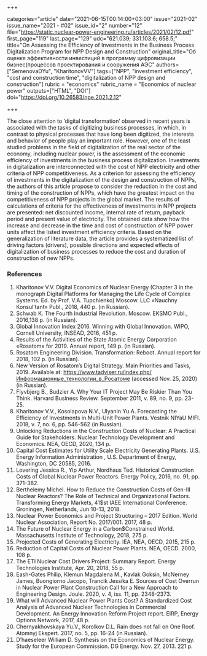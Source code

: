 +++

categories="article"
date="2021-06-15T00:14:00+03:00"
issue="2021-02"
issue_name="2021 - #02"
issue_id="2"
number="12"
file="https://static.nuclear-power-engineering.ru/articles/2021/02/12.pdf"
first_page="119"
last_page="129"
udc="621.039; 331.103.6; 658.5;"
title="On Assessing the Efficiency of Investments in the Business Process Digitalization Program for NPP Design and Construction"
original_title="Об оценке эффективности инвестиций в программу цифровизации бизнес(процессов проектирования и сооружения АЭС"
authors=["SemenovaDYu", "KharitonovVV"]
tags=["NPP", "investment efficiency", "cost and construction time", "digitalization of NPP design and construction"]
rubric = "economics"
rubric_name = "Economics of nuclear power"
outputs=["HTML", "DOI"]
doi="https://doi.org/10.26583/npe.2021.2.12"

+++

The close attention to ‘digital transformation’ observed in recent years is associated with the tasks of digitizing business processes, in which, in contrast to physical processes that have long been digitized, the interests and behavior of people play an important role. However, one of the least studied problems in the field of digitalization of the real sector of the economy, including nuclear power, is the assessment of the economic efficiency of investments in the business process digitalization. Investments in digitalization are interconnected with the cost of NPP electricity and other criteria of NPP competitiveness. As a criterion for assessing the efficiency of investments in the digitalization of the design and construction of NPPs, the authors of this article propose to consider the reduction in the cost and timing of the construction of NPPs, which have the greatest impact on the competitiveness of NPP projects in the global market. The results of calculations of criteria for the effectiveness of investments in NPP projects are presented: net discounted income, internal rate of return, payback period and present value of electricity. The obtained data show how the increase and decrease in the time and cost of construction of NPP power units affect the listed investment efficiency criteria. Based on the generalization of literature data, the article provides a systematized list of driving factors (drivers), possible directions and expected effects of digitalization of business processes to reduce the cost and duration of construction of new NPPs.

### References

1. Kharitonov V.V. Digital Economics of Nuclear Energy (Chapter 3 in the monograph Digital Platforms for Managing the Life Cycle of Complex Systems. Ed. by Prof. V.A. Tupchienko) Moscow. LLC «Nauchny Konsul’tant» Publ., 2018, 440 p. (in Russian).
2. Schwab K. The Fourth Industrial Revolution. Moscow. EKSMO Publ., 2016,138 p. (in Russian).
3. Global Innovation Index 2016. Winning with Global Innovation. WIPO, Cornell University, INSEAD, 2016, 451 р.
4. Results of the Activities of the State Atomic Energy Corporation «Rosatom» for 2019. Annual report, 149 p. (in Russian).
5. Rosatom Engineering Division. Transformation: Reboot. Annual report for 2018, 102 p. (in Russian).
6. New Version of Rosatom’s Digital Strategy. Main Priorities and Tasks, 2019. Available at: https://www.tadviser.ru/index.php/Информационные_технологии_в_Росатоме (accessed Nov. 25, 2020) (in Russian).
7. Flyvbjerg B., Budzier A. Why Your IT Project May Be Riskier Than You Think. Harvard Business Review. September 2011, v. 89, no. 9, pp. 23-25.
8. Kharitonov V.V., Kosolapova N.V., Ulyanin Yu.A. Forecasting the Efficiency of Investments in Multi-Unit Power Plants. Vestnik NIYaU MIFI. 2018, v. 7, no. 6, pp. 546-562 (in Russian).
9. Unlocking Reductions in the Construction Costs of Nuclear: A Practical Guide for Stakeholders. Nuclear Technology Development and Economics. NEA, OECD, 2020, 134 p.
10. Capital Cost Estimates for Utility Scale Electricity Generating Plants. U.S. Energy Information Administration , U.S. Department of Energy, Washington, DC 20585, 2016.
11. Lovering Jessica R., Yip Arthur, Nordhaus Ted. Historical Construction Costs of Global Nuclear Power Reactors. Energy Policy, 2016, no. 91, pр. 371-382.
12. Berthelemy Michel. How to Reduce the Construction Costs of Gen-III Nuclear Reactors? The Role of Technical and Organizational Factors. Transforming Energy Markets, 41$st IAEE International Conference. Groningen, Netherlands, Jun 10-13, 2018.
13. Nuclear Power Economics and Project Structuring – 2017 Edition. World Nuclear Association, Report No. 2017/001. 2017, 48 p.
14. The Future of Nuclear Energy in a Carbon$Constrained World. Massachusetts Institute of Technology, 2018, 275 p.
15. Projected Costs of Generating Electricity. IEA, NEA, OECD, 2015, 215 p.
16. Reduction of Capital Costs of Nuclear Power Plants. NEA, OECD. 2000, 108 р.
17. The ETI Nuclear Cost Drivers Project: Summary Report. Energy Technologies Institute, Apr. 20, 2018, 55 р.
18. Eash-Gates Philip, Klemun Magdalena M., Kavlak Goksin, McNerney James, Buongiorno Jacopo, Trancik Jessika E. Sources of Cost Overrun in Nuclear Power Plant Construction Call for a New Approach to Engineering Design. Joule. 2020, v. 4, iss. 11, pp. 2348-2373.
19. What will Advanced Nuclear Power Plants Cost? A Standardized Cost Analysis of Advanced Nuclear Technologies in Commercial Development. An Energy Innovation Reform Project report. EIRP, Energy Options Network, 2017, 48 p.
20. Chernyakhovskaya Yu.V., Korolkov D.L. Rain does not fall on One Roof. Atomnyj Ekspert. 2017, no. 5, pp. 16-24 (in Russian).
21. D’haeseleer William D. Synthesis on the Economics of Nuclear Energy. Study for the European Commission. DG Energy. Nov. 27, 2013. 221 p.